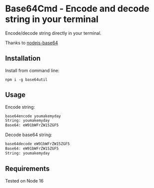 # Base64Cmd - Encode and decode string in your terminal #

Encode/decode string directly in your terminal.

Thanks to [nodejs-base64](https://www.npmjs.com/package/nodejs-base64)

## Installation ##

Install from command line:

```
npm i -g base64util
```

## Usage ##

Encode string:
```bash
base64encode youmakemyday
String: youmakemyday
Base64: eW91bWFrZW15ZGF5
```

Decode base64 string:
```bash
base64decode eW91bWFrZW15ZGF5
Base64: eW91bWFrZW15ZGF5
String: youmakemyday
```

## Requirements ##

Tested on Node 16